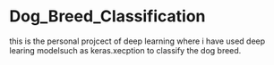 # Dog_Breed_Classification 
this is the personal projcect of deep learning where i have used deep learing modelsuch as keras.xecption to classify the dog breed.
